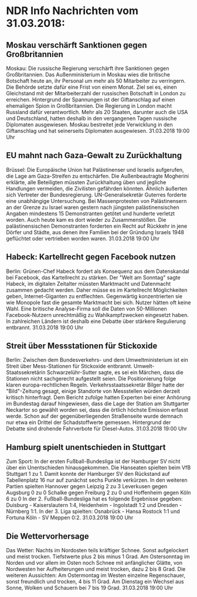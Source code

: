 # NDR Info Nachrichten vom 31.03.2018:


## Moskau verschärft Sanktionen gegen Großbritannien
Moskau: Die russische Regierung verschärft ihre Sanktionen gegen Großbritannien. Das Außenministerium in Moskau wies die britische Botschaft heute an, ihr Personal um mehr als 50 Mitarbeiter zu verringern. Die Behörde setzte dafür eine Frist von einem Monat. Ziel sei es, einen Gleichstand mit der Mitarbeiterzahl der russischen Botschaft in London zu erreichen. Hintergrund der Spannungen ist der Giftanschlag auf einen ehemaligen Spion in Großbritannien. Die Regierung in London macht Russland dafür verantwortlich. Mehr als 20 Staaten, darunter auch die USA und Deutschland, hatten deshalb in den vergangenen Tagen russische Diplomaten ausgewiesen. Moskau bestreitet jede Verwicklung in den Giftanschlag und hat seinerseits Diplomaten ausgewiesen. 31.03.2018 19:00 Uhr 

## EU mahnt nach Gaza-Gewalt zu Zurückhaltung
Brüssel: Die Europäische Union hat Palästinenser und Israelis aufgerufen, die Lage am Gaza-Streifen zu entschärfen. Die Außenbeautragte Mogherini erklärte, alle Beteiligten müssten Zurückhaltung üben und jegliche Handlungen vermeiden, die Zivilisten gefährden könnten. Ähnlich äußerten sich Vertreter der Bundesregierung. UN-Generalsekretär Guterres forderte eine unabhängige Untersuchung. Bei Massenprotesten von Palästinensern an der Grenze zu Israel waren gestern nach jüngsten palästinensischen Angaben mindestens 15 Demonstranten getötet und hunderte verletzt worden. Auch heute kam es dort wieder zu Zusammenstößen. Die palästinensischen Demonstranten forderten ein Recht auf Rückkehr in jene Dörfer und Städte, aus denen ihre Familien bei der Gründung Israels 1948 geflüchtet oder vertrieben worden waren. 31.03.2018 19:00 Uhr 

## Habeck: Kartellrecht gegen Facebook nutzen
Berlin:	Grünen-Chef Habeck fordert als Konsequenz aus dem Datenskandal bei Facebook, das Kartellrecht zu stärken. Der "Welt am Sonntag" sagte Habeck, im digitalen Zeitalter müssten Marktmacht und Datenmacht zusammen gedacht werden. Daher müsse es im Kartellrecht Möglichkeiten geben, Internet-Giganten zu entflechten. Gegenwärtig konzentrierten sie wie Monopole fast die gesamte Marktmacht bei sich. Nutzer hätten oft keine Wahl. Eine britische Analyse-Firma soll die Daten von 50-Millionen Facebook-Nutzern unrechtmäßig zu Wahlkampfzwecken eingesetzt haben. In zahlreichen Ländern ist deshalb eine Debatte über stärkere Regulierung entbrannt. 31.03.2018 19:00 Uhr 

## Streit über Messstationen für Stickoxide
Berlin: Zwischen dem Bundesverkehrs- und dem Umweltministerium ist ein Streit über Mess-Stationen für Stickoxide entbrannt. Umwelt-Staatssekretärin Schwarzelühr-Sutter sagte, es sei ein Märchen, dass die Stationen nicht sachgerecht aufgestellt seien. Die Positionierung folge klaren europa-rechtlichen Regeln. Verkehrsstaatssekretär Bilger hatte der "Bild"-Zeitung gesagt, einige Standorte von Messstellen würden derzeit kritisch hinterfragt. Dem Bericht zufolge hatten Experten bei einer Anhörung im Bundestag darauf hingewiesen, dass die Lage der Station am Stuttgarter Neckartor so gewählt worden sei, dass die örtlich höchste Emission erfasst werde. Schon auf der gegenüberliegenden Straßenseite wurde demnach nur etwa ein Drittel der Schadstoffwerte gemessen. Hintergrund der Debatte sind drohende Fahrverbote für Diesel-Autos. 31.03.2018 19:00 Uhr 

## Hamburg spielt unentschieden in Stuttgart
Zum Sport: In der ersten Fußball-Bundesliga ist der Hamburger SV nicht über ein Unentschieden hinausgekommen. Die Hanseaten spielten beim VfB Stuttgart 1 zu 1. Damit konnte der Hamburger SV den Rückstand auf Tabellenplatz 16 nur auf zunächst sechs Punkte verkürzen. In den weiteren Partien spielten
Hannover gegen Leipzig 2 zu 3 Leverkusen gegen Augsburg 0 zu 0
Schalke gegen Freiburg 2 zu 0
und Hoffenheim gegen Köln 6 zu 0 In der 2. Fußball-Bundesliga hat es folgende Ergebnisse gegeben: Duisburg - Kaiserslautern 1:4,
Heidenheim - Ingolstadt     1:2
und
Dresden - Nürnberg 1:1. In der 3. Liga spielten:
Osnabrück - Hansa Rostock 1:1
und
Fortuna Köln - SV Meppen  0:2. 31.03.2018 19:00 Uhr 

## Die Wettervorhersage
Das Wetter:
Nachts im Nordosten teils kräftiger Schnee. Sonst aufgelockert und meist trocken. Tiefstwerte plus 2 bis minus 1 Grad. Am Ostersonntag im Norden und vor allem im Osten noch Schnee mit anfänglicher Glätte, von Nordwesten her Aufheiterungen und meist trocken, dazu 2 bis 8 Grad. Die weiteren Aussichten: Am Ostermontag im Westen einzelne Regenschauer, sonst freundlich und trocken, 4 bis 11 Grad. Am Dienstag ein Wechsel aus Sonne, Wolken und Schauern bei 7 bis 19 Grad. 31.03.2018 19:00 Uhr 
